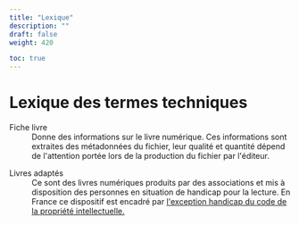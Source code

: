 ```yaml
---
title: "Lexique"
description: ""
draft: false
weight: 420

toc: true
---
```



  <h1>Lexique des termes techniques</h1>

  <dl>
    <dt id="bookInformation">Fiche livre</dt>
    <dd> Donne des informations sur le livre numérique. Ces informations sont extraites des métadonnées du fichier, leur qualité et quantité dépend de l'attention portée lors de la production du fichier par l'éditeur.
    </dd>
  </dl>

  <dl>
    <dt id="AdaptedBooks">Livres adaptés</dt>
    <dd>Ce sont des livres numériques produits par des associations et mis à disposition des personnes en situation de handicap pour la lecture. En France ce dispositif est encadré par <a href="https://www.culture.gouv.fr/Thematiques/Livre-et-lecture/Les-politiques-de-soutien-a-l-economie-du-livre/L-exception-au-droit-d-auteur-en-faveur-des-personnes-handicapees">l'exception handicap du code de la propriété intellectuelle.</a>
    </dd>
  </dl>
  